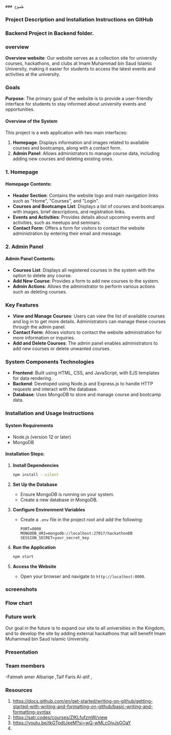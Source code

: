 
                                                                                                                     ### طموح 
### Project Description and Installation Instructions on GitHub
### Backend Project in Backend folder.

### overview 
**Overview website**: Our website serves as a collection site for university courses, hackathons, and clubs at Imam Muhammad bin Saud Islamic University, 
making it easier for students to access the latest events and activities at the university.

### Goals
**Purpose**: The primary goal of the website is to provide a user-friendly interface for students to stay informed about university events and opportunities.

#### Overview of the System 

This project is a web application with two main interfaces:
1. **Homepage**: Displays information and images related to available courses and bootcamps, along with a contact form.
2. **Admin Panel**: Allows administrators to manage course data, including adding new courses and deleting existing ones.

### 1. Homepage

#### Homepage Contents:
- **Header Section**: Contains the website logo and main navigation links such as "Home", "Courses", and "Login".
- **Courses and Bootcamps List**: Displays a list of courses and bootcamps with images, brief descriptions, and registration links.
- **Events and Activities**: Provides details about upcoming events and activities, such as meetups and seminars.
- **Contact Form**: Offers a form for visitors to contact the website administration by entering their email and message.

### 2. Admin Panel

#### Admin Panel Contents:
- **Courses List**: Displays all registered courses in the system with the option to delete any course.
- **Add New Course**: Provides a form to add new courses to the system.
- **Admin Actions**: Allows the administrator to perform various actions such as deleting courses.

### Key Features
- **View and Manage Courses**: Users can view the list of available courses and log in to get more details. Administrators can manage these courses through the admin panel.
- **Contact Form**: Allows visitors to contact the website administration for more information or inquiries.
- **Add and Delete Courses**: The admin panel enables administrators to add new courses or delete unwanted courses.

### System Components Technologies
- **Frontend**: Built using HTML, CSS, and JavaScript, with EJS templates for data rendering.
- **Backend**: Developed using Node.js and Express.js to handle HTTP requests and interact with the database.
- **Database**: Uses MongoDB to store and manage course and bootcamp data.

### Installation and Usage Instructions

#### System Requirements
- Node.js (version 12 or later)
- MongoDB

#### Installation Steps:


1. **Install Dependencies**
   ```sh
   npm install --silent	
   ```

2. **Set Up the Database**
   - Ensure MongoDB is running on your system.
   - Create a new database in MongoDB.

3. **Configure Environment Variables**
   - Create a `.env` file in the project root and add the following:
     ```
     PORT=8000
     MONGODB_URI=mongodb://localhost:27017/hackathonDB
     SESSION_SECRET=your_secret_key
     ```

3. **Run the Application**
   ```sh
   npm start
   ```

4. **Access the Website**
   - Open your browser and navigate to `http://localhost:8000`.


 
 ### screenshots     
  

### Flow chart 




### Future work
Our goal in the future is to expand our site to all universities in the Kingdom,
and to develop the site by adding external hackathons that will benefit Imam Muhammad bin Saud Islamic University.


### Presentation 

### Team members
-Fatmah amer Albariqe ,Taif Faris Al-atif , 
  

### Resources
1. https://docs.github.com/en/get-started/writing-on-github/getting-started-with-writing-and-formatting-on-github/basic-writing-and-formatting-syntax 
2. https://satr.codes/courses/ZlKLfufzmW/view
3. https://youtu.be/tkGTpdtJeeM?si=wQ-wMLcOjyJsGOaY
4.  

